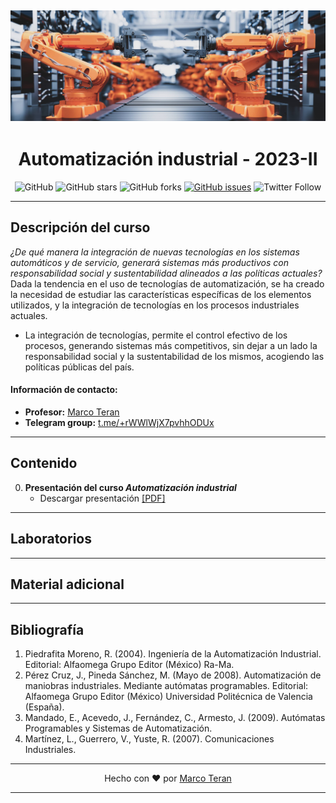 [![banner](/_assets/pics/automation_banner.jpg)](https://github.com/marcoteran/automation)
---
<div align="center">

# Automatización industrial - 2023-II
![GitHub](https://img.shields.io/github/license/marcoteran/automation)
![GitHub stars](https://img.shields.io/github/stars/marcoteran/automation)
![GitHub forks](https://img.shields.io/github/forks/marcoteran/automation)
[![GitHub issues](https://img.shields.io/github/issues/marcoteran/automation?color=%23fa251e&logo=GitHub)](https://github.com/marcoteran/automation/issues)
![Twitter Follow](https://img.shields.io/twitter/follow/marcotulioteran?style=social)
</div>

---
## Descripción del curso
*¿De qué manera la integración de nuevas tecnologías en los sistemas automáticos y de servicio, generará sistemas más productivos con responsabilidad social y sustentabilidad alineados a las políticas actuales?*
Dada la tendencia en el uso de tecnologías de automatización, se ha creado la necesidad de estudiar las características específicas de los elementos utilizados, y la integración de tecnologías en los procesos industriales actuales. 
- La integración de tecnologías, permite el control efectivo de los procesos, generando sistemas más competitivos, sin dejar a un lado la responsabilidad social y la sustentabilidad de los mismos, acogiendo las políticas públicas del país.

#### Información de contacto:
* **Profesor:** [Marco Teran](https://marcoteran.github.io/)
* **Telegram group:** [t.me/+rWWlWjX7pvhhODUx](https://t.me/+rWWlWjX7pvhhODUx)
---

## Contenido
0. **Presentación del curso *Automatización industrial***
	* Descargar presentación [[PDF]](https://github.com/marcoteran/automation/raw/master/lectures/00_automation_syllabus.pdf)


---
## Laboratorios


---
## Material adicional


---
## Bibliografía
1. Piedrafita Moreno, R. (2004). Ingeniería de la Automatización Industrial. Editorial: Alfaomega Grupo Editor (México) Ra-Ma.
2. Pérez Cruz, J., Pineda Sánchez, M. (Mayo de 2008). Automatización de maniobras industriales. Mediante autómatas programables. Editorial: Alfaomega Grupo Editor (México) Universidad Politécnica de Valencia (España).
3. Mandado, E., Acevedo, J., Fernández, C., Armesto, J. (2009). Autómatas Programables y Sistemas de Automatización.
4. Martínez, L., Guerrero, V., Yuste, R. (2007). Comunicaciones Industriales.

---

<div align="center">

Hecho con ❤️ por [Marco Teran](https://github.com/marcoteran)

</div>

---
